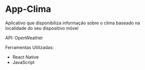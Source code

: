 # App-Clima



Aplicativo que disponibiliza informação sobre o clima baseado na localidade do seu dispositivo móvel

API:
OpenWeather

Ferramentas Utilizadas:
- React Native
- JavaScript
